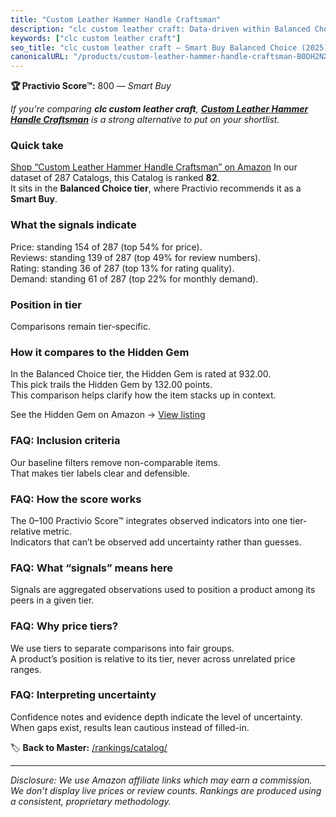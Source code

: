 ```yaml
---
title: "Custom Leather Hammer Handle Craftsman"
description: "clc custom leather craft: Data-driven within Balanced Choice ranking using the Practivio Score™. Positioned by quality, value, demand, findability, momentum."
keywords: ["clc custom leather craft"]
seo_title: "clc custom leather craft — Smart Buy Balanced Choice (2025)"
canonicalURL: "/products/custom-leather-hammer-handle-craftsman-B0DH2NX7DB/"
---
```


**🏆 Practivio Score™:** 800 — _Smart Buy_


*If you're comparing **clc custom leather craft**, **[Custom Leather Hammer Handle Craftsman](https://www.amazon.com/dp/B0DH2NX7DB?tag=practivio-20)** is a strong alternative to put on your shortlist.*
### Quick take
[Shop “Custom Leather Hammer Handle Craftsman” on Amazon](https://www.amazon.com/dp/B0DH2NX7DB?tag=practivio-20)
In our dataset of 287 Catalogs, this Catalog is ranked **82**.  
It sits in the **Balanced Choice tier**, where Practivio recommends it as a **Smart Buy**.

### What the signals indicate
Price: standing 154 of 287 (top 54% for price).  
Reviews: standing 139 of 287 (top 49% for review numbers).  
Rating: standing 36 of 287 (top 13% for rating quality).  
Demand: standing 61 of 287 (top 22% for monthly demand).

### Position in tier
Comparisons remain tier-specific.

### How it compares to the Hidden Gem
In the Balanced Choice tier, the Hidden Gem is rated at 932.00.  
This pick trails the Hidden Gem by 132.00 points.  
This comparison helps clarify how the item stacks up in context.  

See the Hidden Gem on Amazon → [View listing](https://www.amazon.com/dp/B09VBWYHQY?tag=practivio-20)

### FAQ: Inclusion criteria
Our baseline filters remove non-comparable items.  
That makes tier labels clear and defensible.

### FAQ: How the score works
The 0–100 Practivio Score™ integrates observed indicators into one tier-relative metric.  
Indicators that can’t be observed add uncertainty rather than guesses.

### FAQ: What “signals” means here
Signals are aggregated observations used to position a product among its peers in a given tier.

### FAQ: Why price tiers?
We use tiers to separate comparisons into fair groups.  
A product’s position is relative to its tier, never across unrelated price ranges.

### FAQ: Interpreting uncertainty
Confidence notes and evidence depth indicate the level of uncertainty.  
When gaps exist, results lean cautious instead of filled-in.


🏷️ **Back to Master:** [/rankings/catalog/](/rankings/catalog/)

---
_Disclosure: We use Amazon affiliate links which may earn a commission. We don’t display live prices or review counts. Rankings are produced using a consistent, proprietary methodology._
